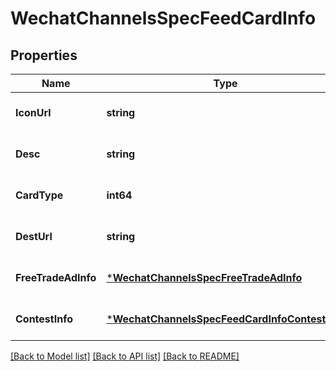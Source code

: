 # WechatChannelsSpecFeedCardInfo

## Properties
Name | Type | Description | Notes
------------ | ------------- | ------------- | -------------
**IconUrl** | **string** |  | [optional] [default to null]
**Desc** | **string** |  | [optional] [default to null]
**CardType** | **int64** |  | [optional] [default to null]
**DestUrl** | **string** |  | [optional] [default to null]
**FreeTradeAdInfo** | [***WechatChannelsSpecFreeTradeAdInfo**](wechat_channels_spec_free_trade_ad_info.md) |  | [optional] [default to null]
**ContestInfo** | [***WechatChannelsSpecFeedCardInfoContestInfo**](wechat_channels_spec_feed_card_info_contest_info.md) |  | [optional] [default to null]

[[Back to Model list]](../README.md#documentation-for-models) [[Back to API list]](../README.md#documentation-for-api-endpoints) [[Back to README]](../README.md)


